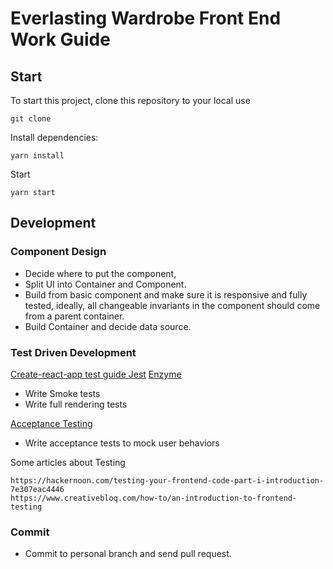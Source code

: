 # Everlasting Wardrobe Front End Work Guide

## Start
To start this project, clone this repository to your local use
```
git clone
```
Install dependencies:
```
yarn install
```
Start
```
yarn start
```

## Development
### Component Design
* Decide where to put the component,
* Split UI into Container and Component.
* Build from basic component and make sure it is responsive and fully tested, ideally, all changeable invariants in the component should come from a parent container.
* Build Container and decide data source.

### Test Driven Development
[Create-react-app test guide ](https://github.com/facebook/create-react-app/blob/master/packages/react-scripts/template/README.md#running-tests)
[Jest](https://jestjs.io/docs/en/getting-started)
[Enzyme](https://airbnb.io/enzyme/docs/api/)

* Write Smoke tests
* Write full rendering tests

[Acceptance Testing](https://www.viget.com/articles/acceptance-testing-react-apps-with-jest-and-nightmare/)

* Write acceptance tests to mock user behaviors

Some articles about Testing
```
https://hackernoon.com/testing-your-frontend-code-part-i-introduction-7e307eac4446
https://www.creativebloq.com/how-to/an-introduction-to-frontend-testing
```

### Commit
* Commit to personal branch and send pull request.
